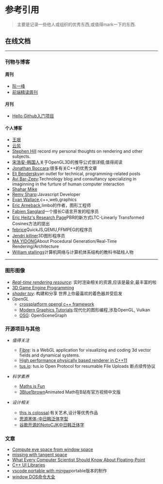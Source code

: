 # 参考引用
> 主要是记录一些他人或组织的优秀东西,或值得mark一下的东西.

## 在线文档

***

### 刊物与博客
#### 周刊
- [阮一峰](http://www.ruanyifeng.com/blog/)
- [前端精读周刊](https://github.com/dt-fe/weekly)
#### 月刊
- [Hello Github入门项目](https://hellogithub.com)
#### 个人博客
- [王垠](http://www.yinwang.org)
- [云风](https://blog.codingnow.com)
- [Stephen Hill](https://blog.selfshadow.com/) record my personal thoughts on rendering and other subjects. 
- [宋浩安-韩国人](http://www.songho.ca/index.html)关于OpenGL3D的推导公式很详细,值得阅读
- [Jonathan Boccara](https://www.fluentcpp.com/):很多有关C++的优秀文章
- [Eli Bendersky](https://eli.thegreenplace.net/)an outlet for technical, programming-related posts
- [Avi Bar-Zeev](http://www.realityprime.com):Technology blog and consultancy specializing in imaginning in the furture of human computer interaction
- [Shahar Mike](https://shaharmike.com)
- [Remy Sharp](https://remysharp.com/):Javascript Developer
- [Evan Wallace](http://madebyevan.com/),c++,web,graphics
- [Eric Arneback](https://erkaman.github.io/),limbo的作者，图形工程师
- [Fabien Sanglard](http://fabiensanglard.net/)一个擅长C语言开发的程序员
- [Eric Heitz's Research Page](https://eheitzresearch.wordpress.com/)PBR的新方式LTC-Linearly Transformed Cosines方法的提出
- [febrice](https://bellard.org/)QuickJS,QEMU,FFMPEG的程序员
- [Jendri killner](<https://www.jendrikillner.com/>)3D图形程序员
- [MA YIDONG](http://ma-yidong.com/)About Procedural Generation/Real-Time Rendering/Architecture
- [William stallings](<http://williamstallings.com/>)计算机网络与计算机体系结构的教科书砥柱人物

***
### 图形图像
- *[Real-time rendering resource](http://www.realtimerendering.com)*: 实时渲染相关的资源,应该是最全,最丰富的啦
- [3D Game Engine Programming](https://www.3dgep.com/) 
- *[shader toy](https://www.shadertoy.com)*: 构建和分享 世界上你最喜欢的着色器并受启发
- *OpenGL*
	* [crossplatform opengl c++ framework](https://github.com/jdupuy/opengl-framework)
	* [Modern Graphics Tutorials](http://ogldev.atspace.co.uk/):现代化的图形编程,涉及OpenGL, Vulkan
	* [OSG](https://codedocs.xyz/openscenegraph/OpenSceneGraph/index.html): OpenSceneGraph
  
### 开源项目与其他
- *值得关注*
    * [Fibre](https://github.com/portsmouth/fibre): is a WebGL application for visualizing and coding 3d vector fields and dynamical systems.
    * [High performance physically based renderer in C++11](https://github.com/tunabrain/tungsten)
    * [tus.io](https://tus.io): tus.io Open Protocol for resumable File Uploads 断点续传协议
    
- *科学素养*
    * [Maths is Fun](https://www.mathsisfun.com)
    * [3Blue1brown](https://www.3blue1brown.com)Animated Math在B站有官方视频中文版
- *设计相关*
    * [this is colossal](https://www.thisiscolossal.com):有关艺术,设计等优秀作品
    * [思源黑体-中日韩泛体字型](https://github.com/adobe-fonts/source-han-sans)
    * [谷歌开源的NotoCJK中日韩泛体字](https://github.com/Magisk-Modules-Repo/notocjk)

### 文章
- [Compute eye space from window space](https://www.khronos.org/opengl/wiki/Compute_eye_space_from_window_space) 
- [missing with tangent space](http://www.gamasutra.com/view/feature/129939/messing_with_tangent_space.php?print=1)
- [What Every Computer Scientist Should Know About Floating-Point](https://docs.oracle.com/cd/E19957-01/806-3568/ncg_goldberg.html)
- [C++ UI Libraries](https://philippegroarke.com/posts/2018/c++_ui_solutions/)
- [vscode portable with mingw](<https://github.com/DIOLeo/VSCode-Portable-WithMinGWw64>)portable版本的制作
- [window DOS命令大全](<https://www.cnblogs.com/zqifa/p/windows-dos-1.html>)

